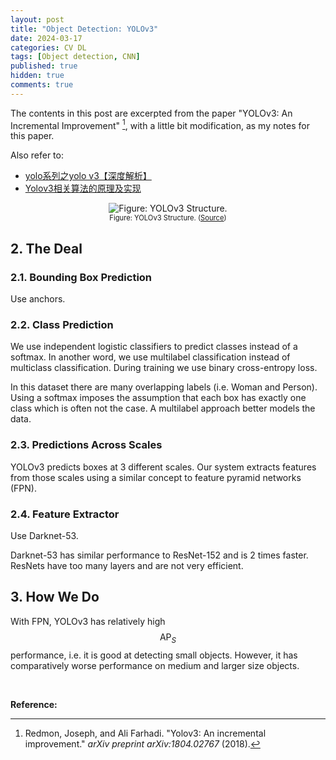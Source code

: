 ```yaml
---
layout: post
title: "Object Detection: YOLOv3"
date: 2024-03-17
categories: CV DL
tags: [Object detection, CNN]
published: true
hidden: true
comments: true
---
```


The contents in this post are excerpted from the paper "YOLOv3: An Incremental Improvement" [^1], with a little bit modification, as my notes for this paper.

Also refer to:

* [yolo系列之yolo v3【深度解析】](https://blog.csdn.net/leviopku/article/details/82660381)
* [Yolov3相关算法的原理及实现](https://www.jiangdabai.com/video/%E5%8F%91%E5%B8%83%E8%A7%86%E9%A2%91%E6%B5%8B%E8%AF%95-2-2-2-2-2-3)

<div align='center'>
<figure>
<img src="https://pic2.zhimg.com/80/v2-af7f12ef17655870f1c65b17878525f1_720w.webp" alt="Figure: YOLOv3 Structure." style="zoom:100%;" />
<figcaption style="font-size:80%;"> Figure: YOLOv3 Structure. (<a href="https://zhuanlan.zhihu.com/p/143747206">Source</a>) </figcaption>
</figure>
</div>

## 2. The Deal

### 2.1. Bounding Box Prediction

Use anchors.

### 2.2. Class Prediction

We use independent logistic classifiers to predict classes instead of a softmax. In another word, we use multilabel classification instead of multiclass classification. During training we use binary cross-entropy loss.

In this dataset there are many overlapping labels (i.e. Woman and Person). Using a softmax imposes the assumption that each box has exactly one class which is often not the case. A multilabel approach better models the data.

### 2.3. Predictions Across Scales

YOLOv3 predicts boxes at 3 different scales. Our system extracts features from those scales using a similar concept to feature pyramid networks (FPN).

### 2.4. Feature Extractor

Use Darknet-53.

Darknet-53 has similar performance to ResNet-152 and is 2 times faster. ResNets have too many layers and are not very efficient.

## 3. How We Do

With FPN, YOLOv3 has relatively high $$\text{AP}_S$$ performance, i.e. it is good at detecting small objects. However, it has comparatively worse performance on medium and larger size objects.

<br>

**Reference:**

[^1]: Redmon, Joseph, and Ali Farhadi. "Yolov3: An incremental improvement." *arXiv preprint arXiv:1804.02767* (2018).